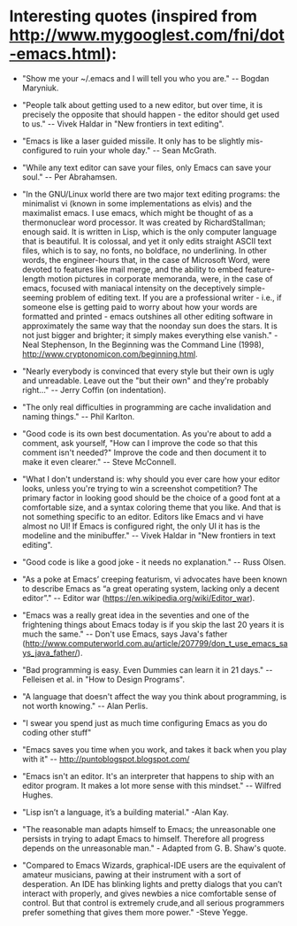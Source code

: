 # Interesting quotes (inspired from http://www.mygooglest.com/fni/dot-emacs.html):

* "Show me your ~/.emacs and I will tell you who you are." -- Bogdan Maryniuk.

* "People talk about getting used to a new editor, but over time, it is precisely the opposite that should happen -
    the editor should get used to us." -- Vivek Haldar in "New frontiers in text editing".

* "Emacs is like a laser guided missile. It only has to be slightly mis-configured to ruin your whole day." -- Sean
    McGrath.

* "While any text editor can save your files, only Emacs can save your soul." -- Per Abrahamsen.

* "In the GNU/Linux world there are two major text editing programs: the minimalist vi (known in some implementations as
  elvis) and the maximalist emacs. I use emacs, which might be thought of as a thermonuclear word processor. It was
  created by RichardStallman; enough said. It is written in Lisp, which is the only computer language that is beautiful.
  It is colossal, and yet it only edits straight ASCII text files, which is to say, no fonts, no boldface, no
  underlining. In other words, the engineer-hours that, in the case of Microsoft Word, were devoted to features like
  mail merge, and the ability to embed feature-length motion pictures in corporate memoranda, were, in the case of
  emacs, focused with maniacal intensity on the deceptively simple-seeming problem of editing text. If you are a
  professional writer - i.e., if someone else is getting paid to worry about how your words are formatted and printed -
  emacs outshines all other editing software in approximately the same way that the noonday sun does the stars. It is
  not just bigger and brighter; it simply makes everything else vanish." - Neal Stephenson, In the Beginning was the
  Command Line (1998), http://www.cryptonomicon.com/beginning.html.


* "Nearly everybody is convinced that every style but their own is ugly and unreadable. Leave out the "but their own"
    and they're probably right..." -- Jerry Coffin (on indentation).

* "The only real difficulties in programming are cache invalidation and naming things." -- Phil Karlton.

* "Good code is its own best documentation. As you're about to add a comment, ask yourself, "How can I improve the code
    so that this comment isn't needed?" Improve the code and then document it to make it even clearer." -- Steve
    McConnell.

* "What I don't understand is: why should you ever care how your editor looks, unless you're trying to win a screenshot
  competition? The primary factor in looking good should be the choice of a good font at a comfortable size, and a
  syntax coloring theme that you like. And that is not something specific to an editor. Editors like Emacs and vi have
  almost no UI! If Emacs is configured right, the only UI it has is the modeline and the minibuffer." -- Vivek Haldar in
  "New frontiers in text editing".

* "Good code is like a good joke - it needs no explanation." -- Russ Olsen.

* "As a poke at Emacs’ creeping featurism, vi advocates have been known to describe Emacs as “a great operating system,
  lacking only a decent editor”." -- Editor war (https://en.wikipedia.org/wiki/Editor_war).

* "Emacs was a really great idea in the seventies and one of the frightening things about Emacs today is if you skip the
  last 20 years it is much the same." -- Don't use Emacs, says Java's father
  (http://www.computerworld.com.au/article/207799/don_t_use_emacs_says_java_father/).

* "Bad programming is easy. Even Dummies can learn it in 21 days." -- Felleisen et al. in "How to Design Programs".

* "A language that doesn't affect the way you think about programming, is not worth knowing." -- Alan Perlis.

* "I swear you spend just as much time configuring Emacs as you do coding other stuff"

* "Emacs saves you time when you work, and takes it back when you play with it" -- http://puntoblogspot.blogspot.com/

* "Emacs isn't an editor. It's an interpreter that happens to ship with an editor program. It makes a lot more sense
   with this mindset." -- Wilfred Hughes.

* "Lisp isn’t a language, it’s a building material." -Alan Kay.

* "The reasonable man adapts himself to Emacs; the unreasonable one persists in trying to adapt Emacs to himself.
  Therefore all progress depends on the unreasonable man." - Adapted from G. B. Shaw's quote.

* "Compared to Emacs Wizards, graphical-IDE users are the equivalent of amateur musicians, pawing at their instrument
  with a sort of desperation. An IDE has blinking lights and pretty dialogs that you can’t interact with properly, and
  gives newbies a nice comfortable sense of control. But that control is extremely crude,and all serious programmers
  prefer something that gives them more power." -Steve Yegge.
